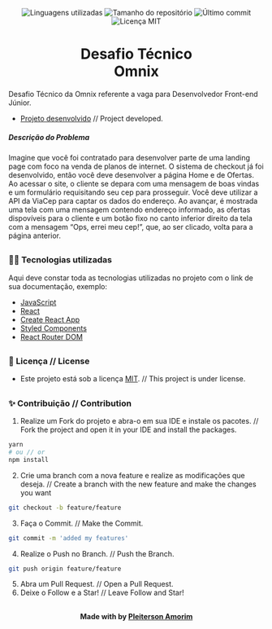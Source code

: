 <!-- Badges session -->
<p align="center">  
  <!-- languages -->
  <img src="https://img.shields.io/github/languages/count/pleiterson/desafio-omnix-frontend?style=social" alt="Linguagens utilizadas">
  <!-- repo size -->
  <img src="https://img.shields.io/github/repo-size/Pleiterson/desafio-omnix-frontend?style=social" alt="Tamanho do repositório">
  <!-- last commit -->
  <img src="https://img.shields.io/github/last-commit/Pleiterson/desafio-omnix-frontend?style=social" alt="Último commit">
  <!-- licence MIT -->
  <img src="https://img.shields.io/github/license/Pleiterson/desafio-omnix-frontend?style=social" alt="Licença MIT">
</p>


<!--Banner session-->
<!-- <p align="center"><img src="./src/_assets/img/banner.png" alt="banner"></p> -->


<!--About session-->
<h1 align="center">Desafio Técnico<br>Omnix</h1>

Desafio Técnico da Omnix referente a vaga para Desenvolvedor Front-end Júnior.

- [Projeto desenvolvido]() // Project developed.

<!-- <p align="center"><img src="./src/_assets/img/project.gif" alt="project"></p> -->

<h5>Descrição do Problema</h5>
Imagine que você foi contratado para desenvolver parte de uma landing page com foco na venda de planos de internet. O sistema de checkout já foi desenvolvido, então você deve desenvolver a página Home e de Ofertas.
Ao acessar o site, o cliente se depara com uma mensagem de boas vindas e um formulário requisitando seu cep para prosseguir. Você deve utilizar a API da ViaCep para captar os dados do endereço. Ao avançar, é mostrada uma tela com uma mensagem contendo endereço informado, as ofertas dispovíveis para o cliente e um botão fixo no canto inferior direito da tela com a mensagem “Ops, errei meu cep!”, que, ao ser clicado, volta para a página anterior.

##
<!--LTechnologies used-->
<h3>👨‍💻 Tecnologias utilizadas</h3>

Aqui deve constar toda as tecnologias utilizadas no projeto com o link de sua documentação, exemplo:
- [JavaScript](https://developer.mozilla.org/pt-BR/docs/Web/JavaScript)
- [React](https://pt-br.reactjs.org/docs/getting-started.html)
- [Create React App](https://create-react-app.dev/docs/getting-started/)
- [Styled Components](https://styled-components.com/docs)
- [React Router DOM](https://v5.reactrouter.com/web/guides/quick-start)

##
<!--License session-->
<h3>📝 Licença // License </h3>

- Este projeto está sob a licença [MIT](./LICENSE). // This project is under license.

##
<!--Contribution-->
<h3>✨ Contribuição // Contribution </h3>

1. Realize um Fork do projeto e abra-o em sua IDE e instale os pacotes. // Fork the project and open it in your IDE and install the packages.
```bash
yarn
# ou // or
npm install
```
2. Crie uma branch com a nova feature e realize as modificações que deseja. // Create a branch with the new feature and make the changes you want
```bash
git checkout -b feature/feature
```
3. Faça o Commit. // Make the Commit.
```bash
git commit -m 'added my features'
```
4. Realize o Push no Branch. // Push the Branch.
```bash
git push origin feature/feature
```
5. Abra um Pull Request. // Open a Pull Request.
6. Deixe o Follow e a Star! // Leave Follow and Star!

##
<!--Bottom session-->
<h4 align=center>Made with by <a href="https://pleiterson.vercel.app">Pleiterson Amorim</a></h4>